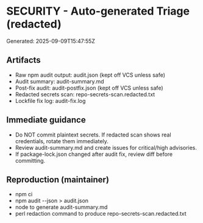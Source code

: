 # SECURITY - Auto-generated Triage (redacted)

Generated: 2025-09-09T15:47:55Z

## Artifacts
- Raw npm audit output: audit.json (kept off VCS unless safe)
- Audit summary: audit-summary.md
- Post-fix audit: audit-postfix.json (kept off VCS unless safe)
- Redacted secrets scan: repo-secrets-scan.redacted.txt
- Lockfile fix log: audit-fix.log

## Immediate guidance
- Do NOT commit plaintext secrets. If redacted scan shows real credentials, rotate them immediately.
- Review audit-summary.md and create issues for critical/high advisories.
- If package-lock.json changed after audit fix, review diff before committing.

## Reproduction (maintainer)
- npm ci
- npm audit --json > audit.json
- node <audit-summary one-liner> to generate audit-summary.md
- perl redaction command to produce repo-secrets-scan.redacted.txt
